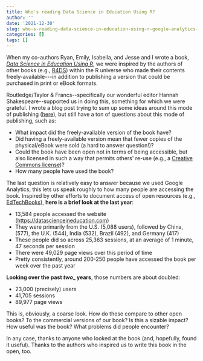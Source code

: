 ```yaml
---
title: Who's reading Data Science in Education Using R?
author: ''
date: '2021-12-30'
slug: who-s-reading-data-science-in-education-using-r-google-analytics-as-a-lens
categories: []
tags: []
---
```


When my co-authors Ryan, Emily, Isabella, and Jesse and I wrote a book, [*Data Science in Education Using R*](datascienceineducation.com/), we were inspired by the authors of other books (e.g., [R4DS](https://r4ds.had.co.nz/)) within the R universe who made their contents freely-available---in addition to publishing a version that could be purchased in print or eBook formats.

Routledge/Taylor & Francs--specifically our wonderful editor Hannah Shakespeare--supported us in doing this, something for which we were grateful. I wrote a blog post trying to sum up some ideas around this mode of publishing ([here](https://rviews.rstudio.com/2020/07/01/open-source-authorship-of-data-science-in-education-using-r/)), but still have a ton of questions about this mode of publishing, such as:

- What impact did the freely-available version of the book have?
- Did having a freely-available version mean that fewer copies of the physical/eBook were sold (a hard to answer question!)?
- Could the book have been open not in terms of being accessible, but also licensed in such a way that permits others' re-use (e.g., a [Creative Commons license](https://creativecommons.org/licenses/))?
- How many people have used the book?

The last question is relatively easy to answer because we used Google Analytics; this lets us speak roughly to how many people are accessing the book. Inspired by other efforts to document access of open resources (e.g., [EdTechBooks](https://edtechbooks.org/impact)), **here is a brief look at the last year**:

- 13,584 people accessed the website (https://datascienceineducation.com)
- They were primarily from the U.S. (5,088 users), followed by China, (577), the U.K. (544), India (532), Brazil (492), and Germany (417)
- These people did so across 25,363 sessions, at an average of 1 minute, 47 seconds per session
- There were 49,029 page views over this period of time
- Pretty consistently, around 200-250 people have accessed the book per week over the past year

**Looking over the past _two__ years**, those numbers are about doubled:

- 23,000 (precisely) users
- 41,705 sessions
- 89,977 page views

This is, obviously, a coarse look. How do these compare to other open books? To the commercial versions of our book? Is this a sizable impact? How useful was the book? What problems did people encounter?

In any case, thanks to anyone who looked at the book (and, hopefully, found it useful). Thanks to the authors who inspired us to write this book in the open, too.